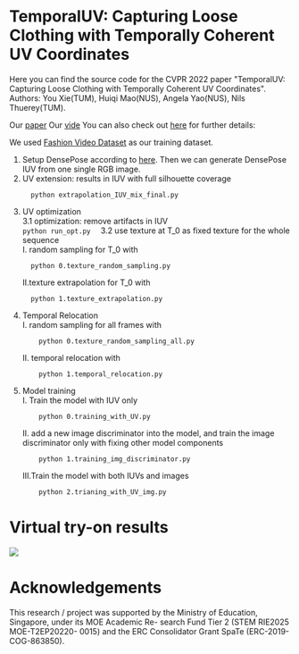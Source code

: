 # TemporalUV: Capturing Loose Clothing with Temporally Coherent UV Coordinates
Here you can find the source code for the CVPR 2022 paper "TemporalUV: Capturing Loose Clothing with Temporally Coherent UV Coordinates". Authors: You Xie(TUM), Huiqi Mao(NUS), Angela Yao(NUS), Nils Thuerey(TUM).

Our [paper](https://arxiv.org/pdf/2204.03671.pdf)
Our [vide](https://youtu.be/mDjzzMDy9Ko)
You can also check out [here](https://ge.in.tum.de/publications/temporaluv-capturing-loose-clothing-with-temporally-coherent-uv-coordinates/) for further details:

We used [Fashion Video Dataset](https://vision.cs.ubc.ca/datasets/fashion/) as our training dataset.

1. Setup DensePose according to [here](https://github.com/facebookresearch/Densepose). Then we can generate DensePose IUV from one single RGB image.
2. UV extension: results in IUV with full silhouette coverage  
      ```
    	python extrapolation_IUV_mix_final.py
      ```
3. UV optimization  
    3.1 optimization: remove artifacts in IUV  
        ```
        python run_opt.py  
        ```
    3.2 use texture at T_0 as fixed texture for the whole sequence  
     I. random sampling for T_0 with  
      ```
	    python 0.texture_random_sampling.py  
      ```
     II.texture extrapolation for T_0 with  
      ```
	  	python 1.texture_extrapolation.py
      ```
4. Temporal Relocation  
    I.  random sampling for all frames with  
    ```
		python 0.texture_random_sampling_all.py  
    ```
    II. temporal relocation with  
    ```
		python 1.temporal_relocation.py  
    ```
5. Model training  
    I.  Train the model with IUV only  
    ```
		python 0.training_with_UV.py  
    ```
    II. add a new image discriminator into the model, and train the image discriminator only with fixing other model components  
    ```
		python 1.training_img_discriminator.py  
    ```
    III.Train the model with both IUVs and images  
    ```
		python 2.trianing_with_UV_img.py
    ```

# Virtual try-on results
  ![](virtual_try_on_results/output.gif)

# Acknowledgements
  This research / project was supported by the Ministry of Education, Singapore, under its MOE Academic Re- search Fund Tier 2 (STEM RIE2025 MOE-T2EP20220- 0015) and the ERC Consolidator Grant SpaTe (ERC-2019- COG-863850).
